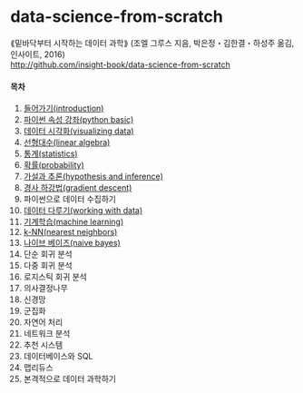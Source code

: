 # data-science-from-scratch
⟪밑바닥부터 시작하는 데이터 과학⟫ (조엘 그루스 지음, 박은정・김한결・하성주 옮김, 인사이트, 2016)  
http://github.com/insight-book/data-science-from-scratch



#### 목차
01. [들어가기(introduction)](ch01_introduction.ipynb)
02. [파이썬 속성 강좌(python basic)](ch02_python_basic.ipynb)
03. [데이터 시각화(visualizing data)](ch03_visualizing_data.ipynb)
04. [선형대수(linear algebra)](ch04_linear_algebra.ipynb)
05. [통계(statistics)](ch05_statistics.ipynb)
06. [확률(probability)](ch06_probability.ipynb)
07. [가설과 추론(hypothesis and inference)](ch07_hypothesis_and_inference.ipynb) 
08. [경사 하강법(gradient descent)](ch08_gradient_descent.ipynb)
09. 파이썬으로 데이터 수집하기
10. [데이터 다루기(working with data)](ch10_working_with_data.ipynb)
11. [기계학습(machine learning)](ch11_machine_learning.ipynb)
12. [k-NN(nearest neighbors)](ch12_nearest_neighbors.ipynb)
13. [나이브 베이즈(naive bayes)](ch13_naive_bayes.ipynb)
14. 단순 회귀 분석
15. 다중 회귀 분석
16. 로지스틱 회귀 분석
17. 의사결정나무
18. 신경망
19. 군집화
20. 자연어 처리
21. 네트워크 분석
22. 추천 시스템
23. 데이터베이스와 SQL
24. 맵리듀스
25. 본격적으로 데이터 과학하기
